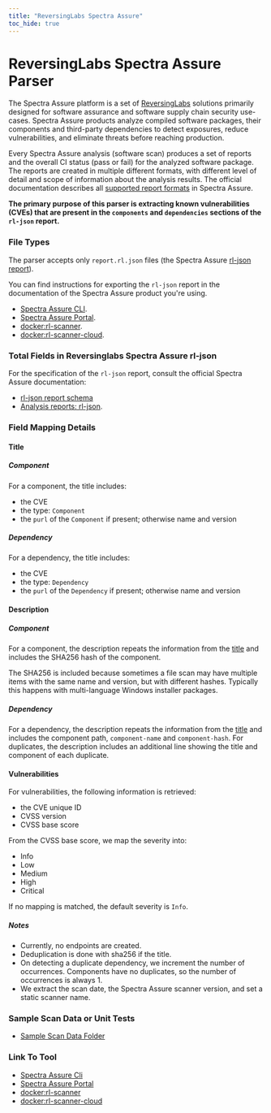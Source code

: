 ```yaml
---
title: "ReversingLabs Spectra Assure"
toc_hide: true
---
```


# ReversingLabs Spectra Assure Parser

The Spectra Assure platform is a set of [ReversingLabs](https://www.reversinglabs.com/) solutions primarily designed for software assurance and software supply chain security use-cases.
Spectra Assure products analyze compiled software packages, their components and third-party dependencies to detect exposures, reduce vulnerabilities, and eliminate threats before reaching production.

Every Spectra Assure analysis (software scan) produces a set of reports and the overall CI status (pass or fail) for the analyzed software package.
The reports are created in multiple different formats, with different level of detail and scope of information about the analysis results.
The official documentation describes all [supported report formats](https://docs.secure.software/concepts/analysis-reports) in Spectra Assure.

**The primary purpose of this parser is extracting known vulnerabilities (CVEs) that are present in the `components` and `dependencies` sections of the `rl-json` report.**

### File Types

The parser accepts only `report.rl.json` files (the Spectra Assure [rl-json report](https://docs.secure.software/concepts/analysis-reports#rl-json)).

You can find instructions for exporting the `rl-json` report in the documentation of the Spectra Assure product you're using.

- [Spectra Assure CLI](https://docs.secure.software/cli/commands/report).
- [Spectra Assure Portal](https://docs.secure.software/api-reference/#tag/Version/operation/getVersionReport).
- [docker:rl-scanner](https://hub.docker.com/r/reversinglabs/rl-scanner).
- [docker:rl-scanner-cloud](https://hub.docker.com/r/reversinglabs/rl-scanner-cloud).


### Total Fields in Reversinglabs Spectra Assure rl-json

For the specification of the `rl-json` report, consult the official Spectra Assure documentation:

- [rl-json report schema](https://docs.secure.software/cli/rl-json-schema)
- [Analysis reports: rl-json](https://docs.secure.software/concepts/analysis-reports#rl-json).


### Field Mapping Details

#### Title

##### Component

For a component, the title includes:

- the CVE
- the type: `Component`
- the `purl` of the `Component` if present; otherwise name and version


##### Dependency

For a dependency, the title includes:

- the CVE
- the type: `Dependency`
- the `purl` of the `Dependency` if present; otherwise name and version

#### Description

##### Component

For a component, the description repeats the information from the [title](#title) and includes the SHA256 hash of the component.

The SHA256 is included because sometimes a file scan may have multiple items with the same name and version, but with different hashes.
Typically this happens with multi-language Windows installer packages.


##### Dependency

For a dependency, the description repeats the information from the [title](#title) and includes the component path, `component-name` and `component-hash`.
For duplicates, the description includes an additional line showing the title and component of each duplicate.

#### Vulnerabilities

For vulnerabilities, the following information is retrieved:

- the CVE unique ID
- CVSS version
- CVSS base score

From the CVSS base score, we map the severity into:

- Info
- Low
- Medium
- High
- Critical

If no mapping is matched, the default severity is `Info`.

##### Notes

- Currently, no endpoints are created.
- Deduplication is done with sha256 if the title.
- On detecting a duplicate dependency, we increment the number of occurrences. Components have no duplicates, so the number of occurrences is always 1.
- We extract the scan date, the Spectra Assure scanner version, and set a static scanner name.

### Sample Scan Data or Unit Tests

- [Sample Scan Data Folder](https://github.com/DefectDojo/django-DefectDojo/tree/master/unittests/scans/reversinglabs_spectraassure)

### Link To Tool

- [Spectra Assure Cli](https://docs.secure.software/cli/)
- [Spectra Assure Portal](https://docs.secure.software/portal/)
- [docker:rl-scanner](https://docs.secure.software/cli/integrations/docker-image)
- [docker:rl-scanner-cloud](https://docs.secure.software/portal/docker-image)
